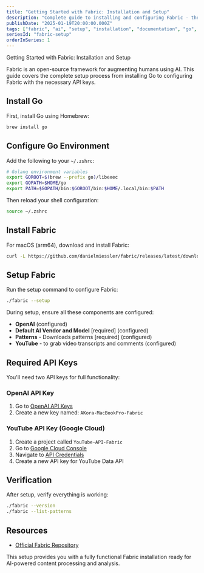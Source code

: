 ```yaml
---
title: "Getting Started with Fabric: Installation and Setup"
description: "Complete guide to installing and configuring Fabric - the open-source framework for augmenting humans using AI"
publishDate: "2025-01-19T20:00:00.000Z"
tags: ["fabric", "ai", "setup", "installation", "documentation", "go", "golang"]
seriesId: "fabric-setup"
orderInSeries: 1
---
```


Getting Started with Fabric: Installation and Setup

Fabric is an open-source framework for augmenting humans using AI. This guide covers the complete setup process from installing Go to configuring Fabric with the necessary API keys.

## Install Go

First, install Go using Homebrew:

```bash
brew install go
```

## Configure Go Environment

Add the following to your `~/.zshrc`:

```bash
# Golang environment variables
export GOROOT=$(brew --prefix go)/libexec
export GOPATH=$HOME/go
export PATH=$GOPATH/bin:$GOROOT/bin:$HOME/.local/bin:$PATH
```

Then reload your shell configuration:

```bash
source ~/.zshrc
```

## Install Fabric

For macOS (arm64), download and install Fabric:

```bash
curl -L https://github.com/danielmiessler/fabric/releases/latest/download/fabric-darwin-arm64 > fabric && chmod +x fabric && ./fabric --version
```

## Setup Fabric

Run the setup command to configure Fabric:

```bash
./fabric --setup
```

During setup, ensure all these components are configured:

- **OpenAI** (configured)
- **Default AI Vendor and Model** [required] (configured)
- **Patterns** - Downloads patterns [required] (configured)
- **YouTube** - to grab video transcripts and comments (configured)

## Required API Keys

You'll need two API keys for full functionality:

### OpenAI API Key

1. Go to [OpenAI API Keys](https://platform.openai.com/settings/proj_Vfoez2whXfp6scPdtPLIoZCj/api-keys)
2. Create a new key named: `AKora-MacBookPro-Fabric`

### YouTube API Key (Google Cloud)

1. Create a project called `YouTube-API-Fabric`
2. Go to [Google Cloud Console](https://console.cloud.google.com/home/dashboard?project=youtube-api-fabric-468005)
3. Navigate to [API Credentials](https://console.cloud.google.com/apis/credentials?project=youtube-api-fabric-468005)
4. Create a new API key for YouTube Data API

## Verification

After setup, verify everything is working:

```bash
./fabric --version
./fabric --list-patterns
```

## Resources

- [Official Fabric Repository](https://github.com/danielmiessler/fabric)

This setup provides you with a fully functional Fabric installation ready for AI-powered content processing and analysis.

